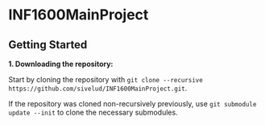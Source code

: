 # INF1600MainProject

## Getting Started
**1. Downloading the repository:**

Start by cloning the repository with `git clone --recursive https://github.com/sivelud/INF1600MainProject.git`.

If the repository was cloned non-recursively previously, use `git submodule update --init` to clone the necessary submodules.
